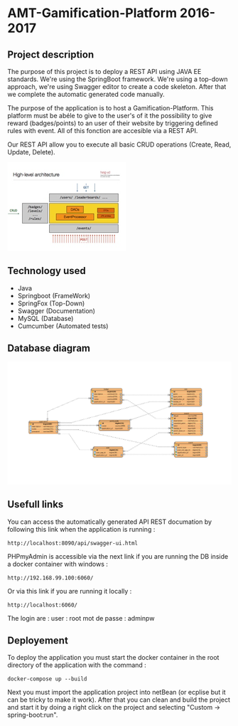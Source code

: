 # AMT-Gamification-Platform 2016-2017


## Project description
The purpose of this project is to deploy a REST API using JAVA EE standards. We're using the SpringBoot framework. We're using a top-down approach, we're using Swagger editor to create a code skeleton.
After that we complete the automatic generated code manually.

The purpose of the application is to host a Gamification-Platform. This platform must be abéle to give to the user's of it the possibility to give reward (badges/points) to an user
of their website by triggering defined rules with event. All of this fonction are accesible via a REST API.

Our REST API allow you to execute all basic CRUD operations (Create, Read, Update, Delete).

![alt tag](doc/crud.jpg)

## Technology used
* Java
* Springboot (FrameWork)
* SpringFox (Top-Down)
* Swagger (Documentation)
* MySQL (Database)
* Cumcumber (Automated tests)

## Database diagram
![alt tag](doc/amtdbUML.jpg)

## Usefull links

You can access the automatically generated API REST documation by following this link when the application is running :
```
http://localhost:8090/api/swagger-ui.html
```

PHPmyAdmin is accessible via the next link if you are running the DB inside a docker container with windows :
```
http://192.168.99.100:6060/
```

Or via this link if you are running it locally :
```
http://localhost:6060/
```

The login are :
user : root
mot de passe : adminpw


## Deployement

To deploy the application you must start the docker container in the root directory of the application with the command :
```
docker-compose up --build
```

Next you must import the application project into netBean (or ecplise but it can be tricky to make it work).
After that you can clean and build the project and start it by doing a right click on the project and selecting "Custom -> spring-boot:run".
